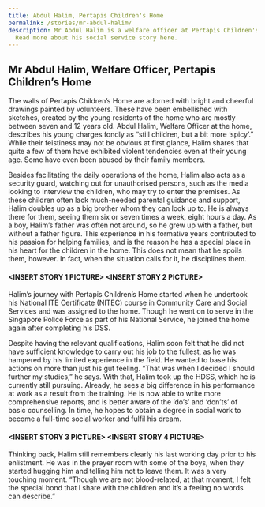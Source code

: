 ```yaml
---
title: Abdul Halim, Pertapis Children's Home
permalink: /stories/mr-abdul-halim/
description: Mr Abdul Halim is a welfare officer at Pertapis Children's Home.
  Read more about his social service story here.
---
```




## Mr Abdul Halim, Welfare Officer, Pertapis Children’s Home

The walls of Pertapis Children’s Home are adorned with bright and cheerful drawings painted by volunteers. These have been embellished with sketches, created by the young residents of the home who are mostly between seven and 12 years old. Abdul Halim, Welfare Officer at the home, describes his young charges fondly as “still children, but a bit more ‘spicy’.” While their feistiness may not be obvious at first glance, Halim shares that quite a few of them have exhibited violent tendencies even at their young age. Some have even been abused by their family members. 

Besides facilitating the daily operations of the home, Halim also acts as a security guard, watching out for unauthorised persons, such as the media looking to interview the children, who may try to enter the premises. As these children often lack much-needed parental guidance and support, Halim doubles up as a big brother whom they can look up to. He is always there for them, seeing them six or seven times a week, eight hours a day. As a boy, Halim’s father was often not around, so he grew up with a father, but without a father figure. This experience in his formative years contributed to his passion for helping families, and is the reason he has a special place in his heart for the children in the home. This does not mean that he spoils them, however. In fact, when the situation calls for it, he disciplines them. 

#### <INSERT STORY 1 PICTURE> <INSERT STORY 2 PICTURE>

Halim’s journey with Pertapis Children’s Home started when he undertook his National ITE Certificate (NITEC) course in Community Care and Social Services and was assigned to the home. Though he went on to serve in the Singapore Police Force as part of his National Service, he joined the home again after completing his DSS. 

Despite having the relevant qualifications, Halim soon felt that he did not have sufficient knowledge to carry out his job to the fullest, as he was hampered by his limited experience in the field. He wanted to base his actions on more than just his gut feeling. “That was when I decided I should further my studies,” he says. With that, Halim took up the HDSS, which he is currently still pursuing. Already, he sees a big difference in his performance at work as a result from the training. He is now able to write more comprehensive reports, and is better aware of the ‘do’s’ and ‘don’ts’ of basic counselling. In time, he hopes to obtain a degree in social work to become a full-time social worker and fulfil his dream.

#### <INSERT STORY 3 PICTURE> <INSERT STORY 4 PICTURE>

Thinking back, Halim still remembers clearly his last working day prior to his enlistment. He was in the prayer room with some of the boys, when they started hugging him and telling him not to leave them. It was a very touching moment. “Though we are not blood-related, at that moment, I felt the special bond that I share with the children and it’s a feeling no words can describe.”
